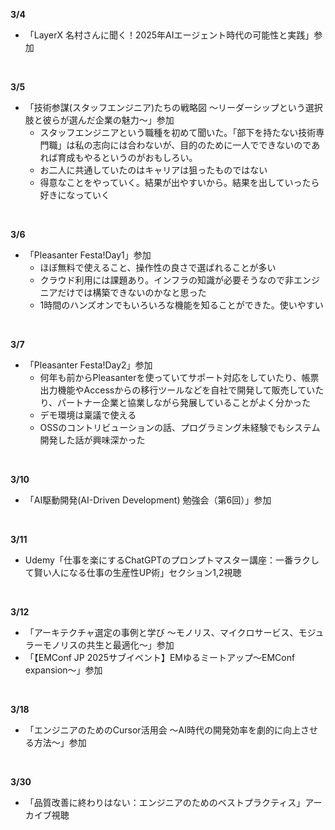 **3/4**
- 「LayerX 名村さんに聞く！2025年AIエージェント時代の可能性と実践」参加
<br>

**3/5**
- 「技術参謀(スタッフエンジニア)たちの戦略図 〜リーダーシップという選択肢と彼らが選んだ企業の魅力〜」参加
  - スタッフエンジニアという職種を初めて聞いた。「部下を持たない技術専門職」は私の志向には合わないが、目的のために一人でできないのであれば育成もやるというのがおもしろい。
  - お二人に共通していたのはキャリアは狙ったものではない
  - 得意なことをやっていく。結果が出やすいから。結果を出していったら好きになっていく
<br>

**3/6**
- 「Pleasanter Festa!Day1」参加
  - ほぼ無料で使えること、操作性の良さで選ばれることが多い
  - クラウド利用には課題あり。インフラの知識が必要そうなので非エンジニアだけでは構築できないのかなと思った
  - 1時間のハンズオンでもいろいろな機能を知ることができた。使いやすい
<br>

**3/7**
- 「Pleasanter Festa!Day2」参加
  - 何年も前からPleasanterを使っていてサポート対応をしていたり、帳票出力機能やAccessからの移行ツールなどを自社で開発して販売していたり、パートナー企業と協業しながら発展していることがよく分かった
  - デモ環境は稟議で使える
  - OSSのコントリビューションの話、プログラミング未経験でもシステム開発した話が興味深かった
<br>

**3/10**
- 「AI駆動開発(AI-Driven Development) 勉強会（第6回）」参加
<br>

**3/11**
- Udemy「仕事を楽にするChatGPTのプロンプトマスター講座：一番ラクして賢い人になる仕事の生産性UP術」セクション1,2視聴
<br>

**3/12**
- 「アーキテクチャ選定の事例と学び ～モノリス、マイクロサービス、モジュラーモノリスの共生と最適化～」参加
- 「【EMConf JP 2025サブイベント】EMゆるミートアップ〜EMConf expansion〜」参加
<br>

**3/18**
- 「エンジニアのためのCursor活用会 〜AI時代の開発効率を劇的に向上させる方法〜」参加
<br>

**3/30**
- 「品質改善に終わりはない：エンジニアのためのベストプラクティス」アーカイブ視聴
<br>
